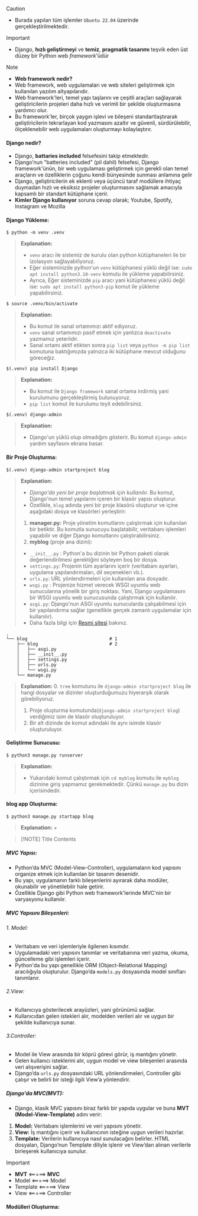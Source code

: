 
> [!CAUTION]
> + Burada yapılan tüm işlemler `Ubuntu 22.04` üzerinde gerçekleştirilmektedir.


> [!IMPORTANT]
> + Django, **hızlı geliştirmeyi** ve **temiz**, **pragmatik tasarımı** teşvik eden üst düzey bir Python web *framework*'üdür


> [!NOTE]
> + **Web framework nedir?**
> + Web framework, web uygulamaları ve web siteleri geliştirmek için kullanılan yazılım altyapılarıdır.
> + Web framework'leri, temel yapı taşlarını ve çeşitli araçları sağlayarak geliştiricilerin projeleri daha hızlı ve verimli bir şekilde oluşturmasına yardımcı olur.
> + Bu framework'ler, birçok yaygın işlevi ve bileşeni standartlaştırarak geliştiricilerin tekrarlayan kod yazmasını azaltır ve güvenli, sürdürülebilir, ölçeklenebilir web uygulamaları oluşturmayı kolaylaştırır.

#### Django nedir? 

+ Django, **battaries included** felsefesini takip etmektedir.
+ Django’nun "batteries included" (pil dahil) felsefesi, Django framework'ünün, bir web uygulaması geliştirmek için gerekli olan temel araçların ve özelliklerin çoğunu kendi bünyesinde sunması anlamına gelir
+ Django, geliştiricilerin ek eklenti veya üçüncü taraf modüllere ihtiyaç duymadan hızlı ve eksiksiz projeler oluşturmasını sağlamak amacıyla kapsamlı bir standart kütüphane içerir.
+ **Kimler Django kullanıyor** soruna cevap olarak; Youtube, Spotify, Instagram ve Mozilla

#### Django Yükleme:

```shell
$ python -m venv .venv
```
> **Explanation:**
> + `venv` aracı ile sistemiz de kurulu olan python kütüphaneleri ile bir izolasyon sağlayabiliyoruz. 
> + Eğer sisteminizde  python'un `venv` kütüphanesi yüklü değil ise:  `sudo apt install python3.10-venv` komutu ile yükleme yapabilirsiniz.
> + Ayrıca, Eğer sisteminizde `pip` aracı yani kütüphanesi yüklü değil ise: `sudo apt install python3-pip` komut ile yükleme yapabilirsiniz. 

```shell
$ source .venv/bin/activate
```
> **Explanation:**
> + Bu komut ile sanal ortamımızı aktif ediyoruz.
> + `venv` sanal ortamımızı pasif etmek için yanlızca `deactivate` yazmamız yeterlidir.
> + Sanal ortamı aktif etikten sonra `pip list` veya `python -m pip list` komutuna baktığımızda yalnızca iki kütüphane mevcut olduğunu göreceğiz.

```shell
$(.venv) pip install Django
```
> **Explanation:**
> + Bu komut ile `Django framework` sanal ortama indirmiş yani kurulumunu gerçekleştirmiş bulunuyoruz.
> + `pip list` komut ile kurulumu teyit edebilirsiniz.

```shell
$(.venv) django-admin
```
> **Explanation:**
> + Django'un yüklü olup olmadığını gösterir. Bu komut `django-admin` yardım sayfasını ekrana basar.
#### Bir Proje Oluşturma:
```shell
$(.venv) django-admin startproject blog
```
> **Explanation:**
> + *Django'da yeni bir proje başlatmak için kullanılır.* Bu komut, Django'nun temel yapılarını içeren bir klasör yapısı oluşturur.
> + Özellikle, `blog` adında yeni bir proje klasörü oluşturur ve içine aşağıdaki dosya ve klasörleri yerleştirir:
> 1. **manager.py:** Proje yönetim komutlarını çalıştırmak için kullanılan bir betiktir. Bu komutla sunucuyu başlatabilir, veritabanı işlemleri yapabilir ve diğer Django komutlarını çalıştırabilirsiniz.
> 2. **myblog** (proje ana dizini):
> 	+ `__init__.py` : Python'a bu dizinin bir Python paketi olarak değerlendirilmesi gerektiğini söyleyen boş bir dosya.
> 	+ `settings.py`: Projenin tüm ayarlarını içerir (veritabanı ayarları, uygulama yapılandırmaları, dil seçenekleri vb.).
> 	+ `urls.py`: URL yönlendirmeleri için kullanılan ana dosyadır.
> 	+ `wsgi.py` : Projenize hizmet verecek WSGI uyumlu web sunucularına yönelik bir giriş noktası. Yani, Django uygulamasını bir WSGI uyumlu web sunucusunda çalıştırmak için kullanılır.
> 	+ `asgi.py`: Django'nun ASGI uyumlu sunucularda çalışabilmesi için bir yapılandırma sağlar (genellikle gerçek zamanlı uygulamalar için kullanılır).
> 	+ Daha fazla bilgi için [Resmi sitesi](https://docs.djangoproject.com/en/5.1/intro/tutorial01/#creating-a-project) bakınız.


```shell
.
└── blog                               # 1
    ├── blog                           # 2
    │   ├── asgi.py
    │   ├── __init__.py
    │   ├── settings.py
    │   ├── urls.py
    │   └── wsgi.py
    └── manage.py
```
> **Explanation:**
> 0. `tree` komutunu ile `django-admin startproject blog` ile hangi dosyalar ve dizinler oluşturduğumuzu hiyerarşik olarak görebiliyoruz.
> 1. Proje oluşturma komutunda(`django-admin startproject blog`) verdiğimiz isim de klasör oluşturuluyor.
> 2. Bir alt dizinde de komut adındaki ile aynı isimde klasör oluşturuluyor.
#### Geliştirme Sunucusu:
```shell
$ python3 manage.py runserver
```
> **Explanation:**
> + Yukarıdaki komut çalıştırmak için `cd myblog` komutu ile `myblog` dizinine giriş yapmamız gerekmektedir. Çünkü `manage.py` bu dizin içerisindedir.

#### blog app Oluşturma:
```shell
$ python3 manage.py startapp blog
```
> **Explanation:**
> + 

> [!NOTE] Title
> Contents
##### MVC Yapısı:
+ Python’da MVC (Model-View-Controller), uygulamaların kod yapısını organize etmek için kullanılan bir tasarım desenidir.
+ Bu yapı, uygulamanın farklı bileşenlerini ayırarak daha modüler, okunabilir ve yönetilebilir hale getirir.
+ Özellikle Django gibi Python web framework'lerinde MVC'nin bir varyasyonu kullanılır.
##### MVC Yapısını Bileşenleri:
###### 1. Model:
+ Veritabanı ve veri işlemleriyle ilgilenen kısımdır.
+ Uygulamadaki veri yapısını tanımlar ve veritabanına veri yazma, okuma, güncelleme gibi işlemleri içerir.
+ Python'da bu yapı genellikle ORM (Object-Relational Mapping) aracılığıyla oluşturulur. Django’da `models.py` dosyasında model sınıfları tanımlanır.
###### 2.View:
+ Kullanıcıya gösterilecek arayüzleri, yani görünümü sağlar.
+ Kullanıcıdan gelen istekleri alır, modelden verileri alır ve uygun bir şekilde kullanıcıya sunar.
###### 3.Controller:
+ Model ile View arasında bir köprü görevi görür, iş mantığını yönetir.
+ Gelen kullanıcı isteklerini alır, uygun model ve view bileşenleri arasında veri alışverişini sağlar.
+ Django’da `urls.py` dosyasındaki URL yönlendirmeleri, Controller gibi çalışır ve belirli bir isteği ilgili View’a yönlendirir.
##### Django'da MVC(MVT):
+ Django, klasik MVC yapısını biraz farklı bir yapıda uygular ve buna **MVT (Model-View-Template)** adını verir:
1. **Model:** Veritabanı işlemlerini ve veri yapısını yönetir.
2. **View:** İş mantığını içerir ve kullanıcının isteğine uygun verileri hazırlar.
3. **Template:** Verilerin kullanıcıya nasıl sunulacağını belirler. HTML dosyaları, Django’nun Template diliyle işlenir ve View’dan alınan verilerle birleşerek kullanıcıya sunulur.


> [!IMPORTANT]
>  + **MVT**         <=====>  **MVC**
>  + Model      <=====> Model
>  + Template  <=====> View
>  + View         <=====> Controller

#### Modülleri Oluşturma:
